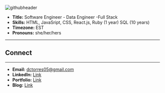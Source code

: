 ![githubheader](https://user-images.githubusercontent.com/60049864/118740925-0c01bb80-b81b-11eb-9164-3ddcf58df678.PNG)

* **Title:** Software Engineer - Data Engineer -Full Stack
* **Skills:** HTML, JavaSript, CSS, React.js, Ruby (1 year) SQL (10 years)
* **Timezone:** EST
* **Pronouns:** she/her/hers
-----
## Connect ##
-----
* **Email:** dctorres05@gmail.com
* **LinkedIn:** [Link](https://www.linkedin.com/in/danielle-torres-96079876/ "LinkedIn") 
* **Portfolio:** [Link](https://www.dctorresportfolio.com/ "LinkedIn") 
* **Blog:** [Link](https://dctorres05.medium.com/ "Medium") 
